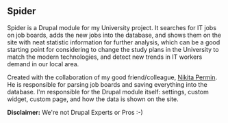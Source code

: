 ## Spider

Spider is a Drupal module for my University project. It searches for IT jobs on job boards, adds the new jobs into the database, and shows them on the site with neat statistic information for further analysis, which can be a good starting point for considering to change the study plans in the University to match the modern technologies, and detect new trends in IT workers demand in our local area.

Created with the collaboration of my good friend/colleague, [Nikita Permin](https://github.com/NekitoSP). He is responsible for parsing job boards and saving everything into the database. I'm responsible for the Drupal module itself: settings, custom widget, custom page, and how the data is shown on the site.

**Disclaimer:** We're not Drupal Experts or Pros :-)